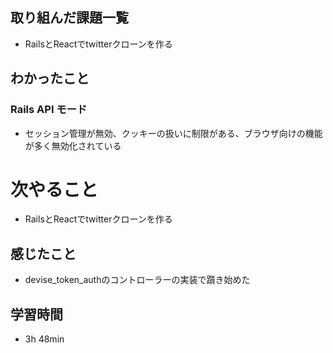 ## 取り組んだ課題一覧
- RailsとReactでtwitterクローンを作る
## わかったこと
### Rails API モード
- セッション管理が無効、クッキーの扱いに制限がある、ブラウザ向けの機能が多く無効化されている
# 次やること
- RailsとReactでtwitterクローンを作る
## 感じたこと
- devise_token_authのコントローラーの実装で躓き始めた
## 学習時間
- 3h 48min